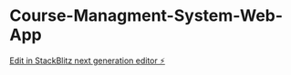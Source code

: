# Course-Managment-System-Web-App

[Edit in StackBlitz next generation editor ⚡️](https://stackblitz.com/~/github.com/Jacob-1122/Course-Managment-System-Web-App)